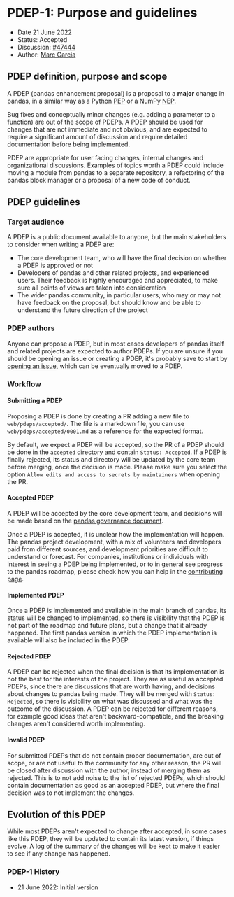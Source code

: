 # PDEP-1: Purpose and guidelines

- Date 21 June 2022
- Status: Accepted
- Discussion: [#47444](https://github.com/pandas-dev/pandas/pull/47444)
- Author: [Marc Garcia](https://github.com/datapythonista)

## PDEP definition, purpose and scope

A PDEP (pandas enhancement proposal) is a proposal to a **major** change in
pandas, in a similar way as a Python [PEP](https://peps.python.org/pep-0001/)
or a NumPy [NEP](https://numpy.org/neps/nep-0000.html).

Bug fixes and conceptually minor changes (e.g. adding a parameter to a function)
are out of the scope of PDEPs. A PDEP should be used for changes that are not
immediate and not obvious, and are expected to require a significant amount of
discussion and require detailed documentation before being implemented.

PDEP are appropriate for user facing changes, internal changes and organizational
discussions. Examples of topics worth a PDEP could include moving a module from
pandas to a separate repository, a refactoring of the pandas block manager or
a proposal of a new code of conduct.

## PDEP guidelines

### Target audience

A PDEP is a public document available to anyone, but the main stakeholders to
consider when writing a PDEP are:

- The core development team, who will have the final decision on whether a PDEP
  is approved or not
- Developers of pandas and other related projects, and experienced users. Their
  feedback is highly encouraged and appreciated, to make sure all points of views
  are taken into consideration
- The wider pandas community, in particular users, who may or may not have feedback
  on the proposal, but should know and be able to understand the future direction of
  the project

### PDEP authors

Anyone can propose a PDEP, but in most cases developers of pandas itself and related
projects are expected to author PDEPs. If you are unsure if you should be opening
an issue or creating a PDEP, it's probably save to start by
[opening an issue](https://github.com/pandas-dev/pandas/issues/new/choose), which can
be eventually moved to a PDEP.

### Workflow

#### Submitting a PDEP

Proposing a PDEP is done by creating a PR adding a new file to `web/pdeps/accepted/`.
The file is a markdown file, you can use `web/pdeps/accepted/0001.md` as a reference
for the expected format.

By default, we expect a PDEP will be accepted, so the PR of a PDEP should be done
in the `accepted` directory and contain `Status: Accepted`. If a PDEP is finally
rejected, its status and directory will be updated by the core team before merging,
once the decision is made. Please make sure you select the option
`Allow edits and access to secrets by maintainers` when opening the PR.

#### Accepted PDEP

A PDEP will be accepted by the core development team, and decisions will be made
based on the [pandas governance document](https://github.com/pandas-dev/pandas-governance/blob/master/governance.md).

Once a PDEP is accepted, it is unclear how the implementation will happen. The
pandas project development, with a mix of volunteers and developers paid from
different sources, and development priorities are difficult to understand or
forecast. For companies, institutions or individuals with interest in seeing a
PDEP being implemented, or to in general see progress to the pandas roadmap,
please check how you can help in the [contributing page](/contribute.html).

#### Implemented PDEP

Once a PDEP is implemented and available in the main branch of pandas, its
status will be changed to implemented, so there is visibility that the PDEP
is not part of the roadmap and future plans, but a change that it already
happened. The first pandas version in which the PDEP implementation is
available will also be included in the PDEP.

#### Rejected PDEP

A PDEP can be rejected when the final decision is that its implementation is
not the best for the interests of the project. They are as useful as accepted
PDEPs, since there are discussions that are worth having, and decisions about
changes to pandas being made. They will be merged with `Status: Rejected`, so
there is visibility on what was discussed and what was the outcome of the
discussion. A PDEP can be rejected for different reasons, for example good ideas
that aren't backward-compatible, and the breaking changes aren't considered worth
implementing.

#### Invalid PDEP

For submitted PDEPs that do not contain proper documentation, are out of scope, or
are not useful to the community for any other reason, the PR will be closed after
discussion with the author, instead of merging them as rejected. This is to not
add noise to the list of rejected PDEPs, which should contain documentation as
good as an accepted PDEP, but where the final decision was to not implement the changes.

## Evolution of this PDEP

While most PDEPs aren't expected to change after accepted, in some cases like this
PDEP, they will be updated to contain its latest version, if things evolve. A log
of the summary of the changes will be kept to make it easier to see if any change
has happened.

### PDEP-1 History

- 21 June 2022: Initial version
